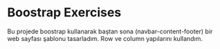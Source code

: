 # Boostrap Exercises
Bu projede boostrap kullanarak baştan sona (navbar-content-footer) bir web sayfası şablonu tasarladım. Row ve column yapılarını kullandım.
